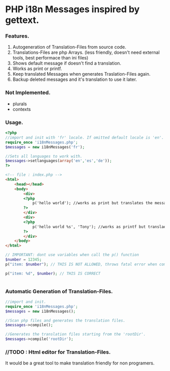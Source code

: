 # PHP i18n Messages inspired by gettext.

### Features.
1. Autogeneration of Translation-Files from source code.
2. Translations-Files are php Arrays. (less friendly, doesn't need external tools, best performace than ini files)
4. Shows default message if doesn't find a translation.
5. Works as print or printf.
6. Keep translated Messages when generates Traslation-Files again.
7. Backup deleted messages and it's translation to use it later.

### Not Implemented.
* plurals
* contexts



### Usage.
```php
<?php
//import and init with 'fr' locale. If omitted default locale is 'en'.
require_once 'i18nMessages.php';
$messages = new i18nMessages('fr');

//Sets all languages to work with.
$messages->setlanguages(array('en','es','de'));
?>
```
```html
<!-- file : index.php -->
<html>
    <head></head>
    <body>
        <div>
        <?php
            p('hello world'); //works as print but translates the message
        ?>
        </div>
        <div>
        <?php 
            p('hello world %s', 'Tony'); //works as printf but translaes the message
        ?>
        </div>
    </body>
</html>
```
```php
// IMPORTANT: dont use variables when call the p() function
$number = 12345;
p("item: $number"); // THIS IS NOT ALLOWED, throws fatal error when compile Translation-Files

p("item: %d", $number); // THIS IS CORRECT
       
```
### Automatic Generation of Translation-Files.
```php
//import and init.
require_once 'i18nMessages.php';
$messages = new i18nMessages();

//Scan php files and generates the translation files. 
$messages->compile();

//Generates the translation files starting from the 'rootDir'. 
$messages->compile('rootDir');
```

### //TODO : Html editor for Translation-Files.
It would be a great tool to make translation friendly for non programers.
